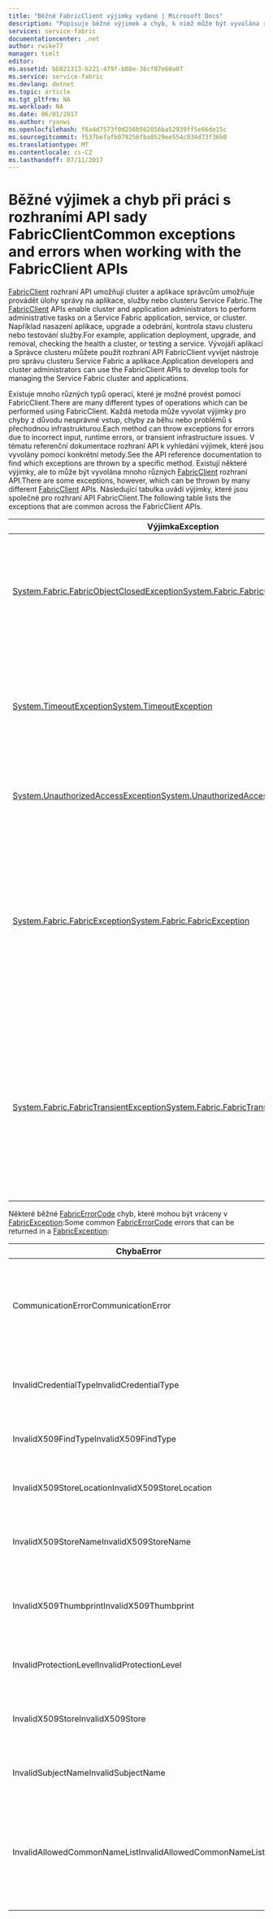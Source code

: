 ```yaml
---
title: "Běžné FabricClient výjimky vydané | Microsoft Docs"
description: "Popisuje běžné výjimek a chyb, k nimž může být vyvolána rozhraní API FabricClient při provádění aplikace a operace správy clusterů."
services: service-fabric
documentationcenter: .net
author: rwike77
manager: timlt
editor: 
ms.assetid: bb821313-b221-479f-b08e-36cf07e60a07
ms.service: service-fabric
ms.devlang: dotnet
ms.topic: article
ms.tgt_pltfrm: NA
ms.workload: NA
ms.date: 06/01/2017
ms.author: ryanwi
ms.openlocfilehash: f8a4d7573f0d256b562056ba52939ff5e66de15c
ms.sourcegitcommit: f537befafb079256fba0529ee554c034d73f36b0
ms.translationtype: MT
ms.contentlocale: cs-CZ
ms.lasthandoff: 07/11/2017
---
```

# <a name="common-exceptions-and-errors-when-working-with-the-fabricclient-apis"></a><span data-ttu-id="aaae9-103">Běžné výjimek a chyb při práci s rozhraními API sady FabricClient</span><span class="sxs-lookup"><span data-stu-id="aaae9-103">Common exceptions and errors when working with the FabricClient APIs</span></span>
<span data-ttu-id="aaae9-104">[FabricClient](https://docs.microsoft.com/dotnet/api/system.fabric.fabricclient#System_Fabric_FabricClient) rozhraní API umožňují cluster a aplikace správcům umožňuje provádět úlohy správy na aplikace, služby nebo clusteru Service Fabric.</span><span class="sxs-lookup"><span data-stu-id="aaae9-104">The [FabricClient](https://docs.microsoft.com/dotnet/api/system.fabric.fabricclient#System_Fabric_FabricClient) APIs enable cluster and application administrators to perform administrative tasks on a Service Fabric application, service, or cluster.</span></span> <span data-ttu-id="aaae9-105">Například nasazení aplikace, upgrade a odebrání, kontrola stavu clusteru nebo testování služby.</span><span class="sxs-lookup"><span data-stu-id="aaae9-105">For example, application deployment, upgrade, and removal, checking the health a cluster, or testing a service.</span></span> <span data-ttu-id="aaae9-106">Vývojáři aplikací a Správce clusteru můžete použít rozhraní API FabricClient vyvíjet nástroje pro správu clusteru Service Fabric a aplikace.</span><span class="sxs-lookup"><span data-stu-id="aaae9-106">Application developers and cluster administrators can use the FabricClient APIs to develop tools for managing the Service Fabric cluster and applications.</span></span>

<span data-ttu-id="aaae9-107">Existuje mnoho různých typů operací, které je možné provést pomocí FabricClient.</span><span class="sxs-lookup"><span data-stu-id="aaae9-107">There are many different types of operations which can be performed using FabricClient.</span></span>  <span data-ttu-id="aaae9-108">Každá metoda může vyvolat výjimky pro chyby z důvodu nesprávné vstup, chyby za běhu nebo problémů s přechodnou infrastrukturou.</span><span class="sxs-lookup"><span data-stu-id="aaae9-108">Each method can throw exceptions for errors due to incorrect input, runtime errors, or transient infrastructure issues.</span></span>  <span data-ttu-id="aaae9-109">V tématu referenční dokumentace rozhraní API k vyhledání výjimek, které jsou vyvolány pomocí konkrétní metody.</span><span class="sxs-lookup"><span data-stu-id="aaae9-109">See the API reference documentation to find which exceptions are thrown by a specific method.</span></span> <span data-ttu-id="aaae9-110">Existují některé výjimky, ale to může být vyvolána mnoho různých [FabricClient](https://docs.microsoft.com/dotnet/api/system.fabric.fabricclient#System_Fabric_FabricClient) rozhraní API.</span><span class="sxs-lookup"><span data-stu-id="aaae9-110">There are some exceptions, however, which can be thrown by many different [FabricClient](https://docs.microsoft.com/dotnet/api/system.fabric.fabricclient#System_Fabric_FabricClient) APIs.</span></span> <span data-ttu-id="aaae9-111">Následující tabulka uvádí výjimky, které jsou společné pro rozhraní API FabricClient.</span><span class="sxs-lookup"><span data-stu-id="aaae9-111">The following table lists the exceptions that are common across the FabricClient APIs.</span></span>

| <span data-ttu-id="aaae9-112">Výjimka</span><span class="sxs-lookup"><span data-stu-id="aaae9-112">Exception</span></span> | <span data-ttu-id="aaae9-113">Při vyvolání</span><span class="sxs-lookup"><span data-stu-id="aaae9-113">Thrown when</span></span> |
| --- |:--- |
| [<span data-ttu-id="aaae9-114">System.Fabric.FabricObjectClosedException</span><span class="sxs-lookup"><span data-stu-id="aaae9-114">System.Fabric.FabricObjectClosedException</span></span>](https://docs.microsoft.com/dotnet/api/system.fabric.fabricobjectclosedexception#System_Fabric_FabricObjectClosedException) |<span data-ttu-id="aaae9-115">[FabricClient](https://docs.microsoft.com/dotnet/api/system.fabric.fabricclient#System_Fabric_FabricClient) objekt je v uzavřeném stavu.</span><span class="sxs-lookup"><span data-stu-id="aaae9-115">The [FabricClient](https://docs.microsoft.com/dotnet/api/system.fabric.fabricclient#System_Fabric_FabricClient) object is in a closed state.</span></span> <span data-ttu-id="aaae9-116">Odstranění [FabricClient](https://docs.microsoft.com/dotnet/api/system.fabric.fabricclient#System_Fabric_FabricClient) používáte a vytvořit novou instanci objektu [FabricClient](https://docs.microsoft.com/dotnet/api/system.fabric.fabricclient#System_Fabric_FabricClient) objektu.</span><span class="sxs-lookup"><span data-stu-id="aaae9-116">Dispose of the [FabricClient](https://docs.microsoft.com/dotnet/api/system.fabric.fabricclient#System_Fabric_FabricClient) object you are using and instantiate a new [FabricClient](https://docs.microsoft.com/dotnet/api/system.fabric.fabricclient#System_Fabric_FabricClient) object.</span></span> |
| [<span data-ttu-id="aaae9-117">System.TimeoutException</span><span class="sxs-lookup"><span data-stu-id="aaae9-117">System.TimeoutException</span></span>](https://docs.microsoft.com/dotnet/core/api/system.timeoutexception#System_TimeoutException) |<span data-ttu-id="aaae9-118">Vypršel časový limit operace.</span><span class="sxs-lookup"><span data-stu-id="aaae9-118">The operation timed out.</span></span> <span data-ttu-id="aaae9-119">[OperationTimedOut](https://docs.microsoft.com/dotnet/api/system.fabric.fabricerrorcode#System_Fabric_FabricErrorCode) je vrácena, pokud operace trvá déle než jako MaxOperationTimeout k dokončení.</span><span class="sxs-lookup"><span data-stu-id="aaae9-119">[OperationTimedOut](https://docs.microsoft.com/dotnet/api/system.fabric.fabricerrorcode#System_Fabric_FabricErrorCode) is returned when the operation takes more than MaxOperationTimeout to complete.</span></span> |
| [<span data-ttu-id="aaae9-120">System.UnauthorizedAccessException</span><span class="sxs-lookup"><span data-stu-id="aaae9-120">System.UnauthorizedAccessException</span></span>](https://docs.microsoft.com/dotnet/core/api/system.unauthorizedaccessexception#System_UnauthorizedAccessException) |<span data-ttu-id="aaae9-121">Kontrola přístupu pro operace se nezdařila.</span><span class="sxs-lookup"><span data-stu-id="aaae9-121">The access check for the operation failed.</span></span> <span data-ttu-id="aaae9-122">E_ACCESSDENIED je vrácen.</span><span class="sxs-lookup"><span data-stu-id="aaae9-122">E_ACCESSDENIED is returned.</span></span> |
| [<span data-ttu-id="aaae9-123">System.Fabric.FabricException</span><span class="sxs-lookup"><span data-stu-id="aaae9-123">System.Fabric.FabricException</span></span>](https://docs.microsoft.com/dotnet/api/system.fabric.fabricexception#System_Fabric_FabricException) |<span data-ttu-id="aaae9-124">Při provádění operace došlo k chybě za běhu.</span><span class="sxs-lookup"><span data-stu-id="aaae9-124">A runtime error occurred while performing the operation.</span></span> <span data-ttu-id="aaae9-125">Libovolná z metod FabricClient potenciálně throw [FabricException](https://docs.microsoft.com/dotnet/api/system.fabric.fabricexception#System_Fabric_FabricException), [ErrorCode](https://docs.microsoft.com/dotnet/api/system.fabric.fabricexception#System_Fabric_FabricException_ErrorCode) vlastnost určuje přesné příčině výjimky.</span><span class="sxs-lookup"><span data-stu-id="aaae9-125">Any of the FabricClient methods can potentially throw [FabricException](https://docs.microsoft.com/dotnet/api/system.fabric.fabricexception#System_Fabric_FabricException), the [ErrorCode](https://docs.microsoft.com/dotnet/api/system.fabric.fabricexception#System_Fabric_FabricException_ErrorCode) property indicates the exact cause of the exception.</span></span> <span data-ttu-id="aaae9-126">Kódy chyb jsou definovány v [FabricErrorCode](https://docs.microsoft.com/dotnet/api/system.fabric.fabricerrorcode#System_Fabric_FabricErrorCode) výčtu.</span><span class="sxs-lookup"><span data-stu-id="aaae9-126">Error codes are defined in the [FabricErrorCode](https://docs.microsoft.com/dotnet/api/system.fabric.fabricerrorcode#System_Fabric_FabricErrorCode) enumeration.</span></span> |
| [<span data-ttu-id="aaae9-127">System.Fabric.FabricTransientException</span><span class="sxs-lookup"><span data-stu-id="aaae9-127">System.Fabric.FabricTransientException</span></span>](https://docs.microsoft.com/dotnet/api/system.fabric.fabrictransientexception#System_Fabric_FabricTransientException) |<span data-ttu-id="aaae9-128">Operace se nezdařila z důvodu přechodného chybový stav určitého druhu.</span><span class="sxs-lookup"><span data-stu-id="aaae9-128">The operation failed due to a transient error condition of some kind.</span></span> <span data-ttu-id="aaae9-129">Například operace může selhat, protože kvorum repliky není dočasně dostupná.</span><span class="sxs-lookup"><span data-stu-id="aaae9-129">For example, an operation may fail because a quorum of replicas is temporarily not reachable.</span></span> <span data-ttu-id="aaae9-130">Přechodný výjimky odpovídají neúspěšné operace, které můžete zkusit znovu.</span><span class="sxs-lookup"><span data-stu-id="aaae9-130">Transient exceptions correspond to failed operations that can be retried.</span></span> |

<span data-ttu-id="aaae9-131">Některé běžné [FabricErrorCode](https://docs.microsoft.com/dotnet/api/system.fabric.fabricerrorcode#System_Fabric_FabricErrorCode) chyb, které mohou být vráceny v [FabricException](https://docs.microsoft.com/dotnet/api/system.fabric.fabricexception#System_Fabric_FabricException):</span><span class="sxs-lookup"><span data-stu-id="aaae9-131">Some common [FabricErrorCode](https://docs.microsoft.com/dotnet/api/system.fabric.fabricerrorcode#System_Fabric_FabricErrorCode) errors that can be returned in a [FabricException](https://docs.microsoft.com/dotnet/api/system.fabric.fabricexception#System_Fabric_FabricException):</span></span>

| <span data-ttu-id="aaae9-132">Chyba</span><span class="sxs-lookup"><span data-stu-id="aaae9-132">Error</span></span> | <span data-ttu-id="aaae9-133">Podmínka</span><span class="sxs-lookup"><span data-stu-id="aaae9-133">Condition</span></span> |
| --- |:--- |
| <span data-ttu-id="aaae9-134">CommunicationError</span><span class="sxs-lookup"><span data-stu-id="aaae9-134">CommunicationError</span></span> |<span data-ttu-id="aaae9-135">Komunikační chyba způsobila se operace nezdaří, zkuste operaci zopakovat.</span><span class="sxs-lookup"><span data-stu-id="aaae9-135">A communication error caused the operation to fail, retry the operation.</span></span> |
| <span data-ttu-id="aaae9-136">InvalidCredentialType</span><span class="sxs-lookup"><span data-stu-id="aaae9-136">InvalidCredentialType</span></span> |<span data-ttu-id="aaae9-137">Tento typ přihlašovacích údajů je neplatný.</span><span class="sxs-lookup"><span data-stu-id="aaae9-137">The credential type is invalid.</span></span> |
| <span data-ttu-id="aaae9-138">InvalidX509FindType</span><span class="sxs-lookup"><span data-stu-id="aaae9-138">InvalidX509FindType</span></span> |<span data-ttu-id="aaae9-139">X509FindType je neplatný.</span><span class="sxs-lookup"><span data-stu-id="aaae9-139">The X509FindType is invalid.</span></span> |
| <span data-ttu-id="aaae9-140">InvalidX509StoreLocation</span><span class="sxs-lookup"><span data-stu-id="aaae9-140">InvalidX509StoreLocation</span></span> |<span data-ttu-id="aaae9-141">X509 umístění úložiště je neplatný.</span><span class="sxs-lookup"><span data-stu-id="aaae9-141">The X509 store location is invalid.</span></span> |
| <span data-ttu-id="aaae9-142">InvalidX509StoreName</span><span class="sxs-lookup"><span data-stu-id="aaae9-142">InvalidX509StoreName</span></span> |<span data-ttu-id="aaae9-143">X509 úložiště název je neplatný.</span><span class="sxs-lookup"><span data-stu-id="aaae9-143">The X509 store name is invalid.</span></span> |
| <span data-ttu-id="aaae9-144">InvalidX509Thumbprint</span><span class="sxs-lookup"><span data-stu-id="aaae9-144">InvalidX509Thumbprint</span></span> |<span data-ttu-id="aaae9-145">X509 řetězec kryptografický otisk certifikátu je neplatný.</span><span class="sxs-lookup"><span data-stu-id="aaae9-145">The X509 certificate thumbprint string is invalid.</span></span> |
| <span data-ttu-id="aaae9-146">InvalidProtectionLevel</span><span class="sxs-lookup"><span data-stu-id="aaae9-146">InvalidProtectionLevel</span></span> |<span data-ttu-id="aaae9-147">Úroveň ochrany je neplatná.</span><span class="sxs-lookup"><span data-stu-id="aaae9-147">The protection level is invalid.</span></span> |
| <span data-ttu-id="aaae9-148">InvalidX509Store</span><span class="sxs-lookup"><span data-stu-id="aaae9-148">InvalidX509Store</span></span> |<span data-ttu-id="aaae9-149">X509 nelze otevřít úložiště certifikátů.</span><span class="sxs-lookup"><span data-stu-id="aaae9-149">The X509 certificate store cannot be opened.</span></span> |
| <span data-ttu-id="aaae9-150">InvalidSubjectName</span><span class="sxs-lookup"><span data-stu-id="aaae9-150">InvalidSubjectName</span></span> |<span data-ttu-id="aaae9-151">Název předmětu je neplatný.</span><span class="sxs-lookup"><span data-stu-id="aaae9-151">The subject name is invalid.</span></span> |
| <span data-ttu-id="aaae9-152">InvalidAllowedCommonNameList</span><span class="sxs-lookup"><span data-stu-id="aaae9-152">InvalidAllowedCommonNameList</span></span> |<span data-ttu-id="aaae9-153">Formát řetězce seznamu běžný název je neplatný.</span><span class="sxs-lookup"><span data-stu-id="aaae9-153">The format of common name list string is invalid.</span></span> <span data-ttu-id="aaae9-154">To by měl být čárkami oddělený seznam.</span><span class="sxs-lookup"><span data-stu-id="aaae9-154">It should be a comma-separated list.</span></span> |

